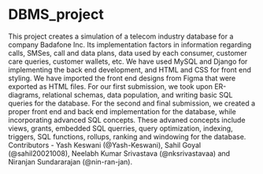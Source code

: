 # DBMS_project
This project creates a simulation of a telecom industry database for a company Badafone Inc. 
Its implementation factors in information regarding calls, SMSes, call and data plans, data used by each consumer, customer care queries, customer wallets, etc. 
We have used MySQL and Django for implementing the back end development, and HTML and CSS for front end styling. 
We have imported the front end designs from Figma that were exported as HTML files.
For our first submission, we took upon ER-diagrams, relational schemas, data population, and writing basic SQL queries for the database.
For the second and final submission, we created a proper front end and back end implementation for the database, while incorporating advanced SQL concepts.
These advaned concepts include views, grants, embedded SQL querries, query optimization, indexing, triggers, SQL functions, rollups, ranking and windowing for the database.
Contributors - Yash Keswani (@Yash-Keswani), Sahil Goyal (@sahil20021008), Neelabh Kumar Srivastava (@nksrivastavaa) and Niranjan Sundararajan (@nin-ran-jan).
